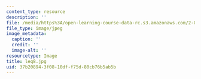 ```yaml
---
content_type: resource
description: ''
file: /media/https%3A/open-learning-course-data-rc.s3.amazonaws.com/2-003-modeling-dynamics-and-control-i-spring-2005/37b208943f0810dff75d80cb76b5ab5b_leq8.jpg
file_type: image/jpeg
image_metadata:
  caption: ''
  credit: ''
  image-alt: ''
resourcetype: Image
title: leq8.jpg
uid: 37b20894-3f08-10df-f75d-80cb76b5ab5b
---
```

